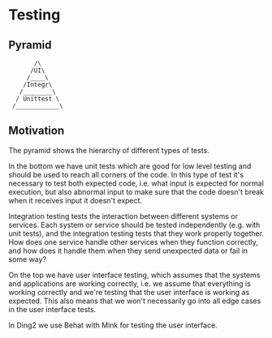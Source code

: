 # Testing

## Pyramid

```
       /\
      /UI\
     /____\
    /Integr\
   /________\
  / Unittest \
 /____________\
```

## Motivation
The pyramid shows the hierarchy of different types of tests.

In the bottom we have unit tests which are good for low level testing and should be used to reach all corners of the
code. In this type of test it's necessary to test both expected code, i.e. what input is expected for normal execution,
but also abnormal input to make sure that the code doesn't break when it receives input it doesn't expect.

Integration testing tests the interaction between different systems or services. Each system or service should be
tested independently (e.g. with unit tests), and the integration testing tests that they work properly together. How
does one service handle other services when they function correctly, and how does it handle them when they send
unexpected data or fail in some way?

On the top we have user interface testing, which assumes that the systems and applications are working correctly, i.e.
we assume that everything is working correctly and we're testing that the user interface is working as expected. This
also means that we won't necessarily go into all edge cases in the user interface tests.

In Ding2 we use Behat with Mink for testing the user interface.
